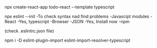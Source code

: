 
npx create-react-app todo-react --template typescript

npx eslint --init
-To check syntax nad find problems
-Javascipt modules
-React
-Yes, typescript
-Browser
-JSON
-Yes, Install now
-npm

(check .eslintrc.json file)

npm i -D eslint-plugin-import eslint-import-resolver-typescript



